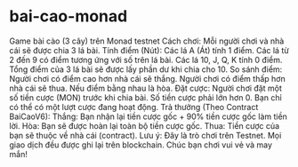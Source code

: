 # bai-cao-monad
Game bài cào (3 cây) trên Monad testnet
Cách chơi: Mỗi người chơi và nhà cái sẽ được chia 3 lá bài.
Tính điểm (Nút):
Các lá A (Át) tính 1 điểm.
Các lá từ 2 đến 9 có điểm tương ứng với số trên lá bài.
Các lá 10, J, Q, K tính 0 điểm.
Tổng điểm của 3 lá bài sẽ được lấy phần dư khi chia cho 10.
So sánh điểm:
Người chơi có điểm cao hơn nhà cái sẽ thắng.
Người chơi có điểm thấp hơn nhà cái sẽ thua.
Nếu điểm bằng nhau là hòa.
Đặt cược:
Người chơi đặt một số tiền cược (MON) trước khi chia bài.
Số tiền cược phải lớn hơn 0.
Bạn chỉ có thể có một lượt cược đang hoạt động.
Trả thưởng (Theo Contract BaiCaoV6):
Thắng: Bạn nhận lại tiền cược gốc + 90% tiền cược gốc làm tiền lời.
Hòa: Bạn sẽ được hoàn lại toàn bộ tiền cược gốc.
Thua: Tiền cược của bạn sẽ thuộc về nhà cái (contract).
Lưu ý: Đây là trò chơi trên Testnet. Mọi giao dịch đều được ghi lại trên blockchain.
Chúc bạn chơi vui vẻ và may mắn!
